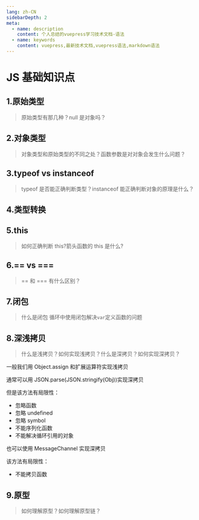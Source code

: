```yaml
---
lang: zh-CN
sidebarDepth: 2
meta:
  - name: description
    content: 个人总结的vuepress学习技术文档-语法
  - name: keywords
    content: vuepress,最新技术文档,vuepress语法,markdown语法
---
```


# JS 基础知识点

## 1.原始类型

> 原始类型有那几种？null 是对象吗？

## 2.对象类型

> 对象类型和原始类型的不同之处？函数参数是对对象会发生什么问题？

## 3.typeof vs instanceof

> typeof 是否能正确判断类型？instanceof 能正确判断对象的原理是什么？

## 4.类型转换

## 5.this

> 如何正确判断 this?箭头函数的 this 是什么?

## 6.== vs ===

> == 和 === 有什么区别？

## 7.闭包

> 什么是闭包
> 循环中使用闭包解决`var`定义函数的问题

## 8.深浅拷贝

> 什么是浅拷贝？如何实现浅拷贝？什么是深拷贝？如何实现深拷贝？

一般我们用 Object.assign 和扩展运算符实现浅拷贝

通常可以用 JSON.parse(JSON.stringify(Obj))实现深拷贝

但是该方法有局限性：

- 忽略函数
- 忽略 undefined
- 忽略 symbol
- 不能序列化函数
- 不能解决循环引用的对象

也可以使用 MessageChannel 实现深拷贝

该方法有局限性：

- 不能拷贝函数

## 9.原型

> 如何理解原型？如何理解原型链？
